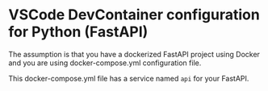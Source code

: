 # VSCode DevContainer configuration for Python (FastAPI)

The assumption is that you have a dockerized FastAPI project using Docker and you are using docker-compose.yml configuration file.

This docker-compose.yml file has a service named `api` for your FastAPI.
